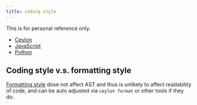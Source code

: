 ```yaml
---
title: coding style
---
```


This is for personal reference only.

- [Ceylon](/coding-style/ceylon/)
- [JavaScript](/coding-style/javascript/)
- [Python](/coding-style/python/)

Coding style v.s. formatting style
----------------------------------

[Formatting style](/coding-style/formatting/) dose not affect AST and thus is unlikely to affect readability
of code, and can be auto adjusted via `ceylon format` or other tools if they
do.

